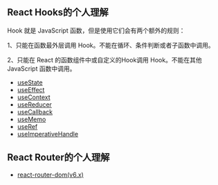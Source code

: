 ## React Hooks的个人理解
Hook 就是 JavaScript 函数，但是使用它们会有两个额外的规则：

1、只能在函数最外层调用 Hook。不能在循环、条件判断或者子函数中调用。

2、只能在 React 的函数组件中或自定义的Hook调用 Hook。不能在其他 JavaScript 函数中调用。

* [useState](src/pages/useState/useState.md)
* [useEffect](src/pages/useEffect/useEffect.md)
* [useContext](src/pages/useContext/useContext.md)
* [useReducer](src/pages/useReducer/useReducer.md)
* [useCallback](src/pages/useCallback/useCallback.md)
* [useMemo](src/pages/useMemo/useMemo.md)
* [useRef](src/pages/useRef/useRef.md)
* [useImperativeHandle](src/pages/useImperativeHandle/useImperativeHandle.md)

## React Router的个人理解

* [react-router-dom(v6.x)](src/router/react-router-dom(v6.x).md)
